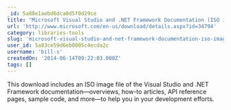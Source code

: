 ```yaml
---
_id: 5a88e1aebd6dca0d5f0d29ce
title: "Microsoft Visual Studio and .NET Framework Documentation (ISO image) "
url: 'http://www.microsoft.com/en-us/download/details.aspx?id=34794'
category: libraries-tools
slug: 'microsoft-visual-studio-and-net-framework-documentation-iso-image'
user_id: 5a83ce59d6eb0005c4ecda2c
username: 'bill-s'
createdOn: '2014-06-14T09:22:03.000Z'
tags: []
---
```


This download includes an ISO image file of the Visual Studio and .NET Framework documentation—overviews, how-to articles, API reference pages, sample code, and more—to help you in your development efforts.
